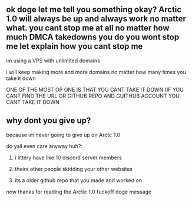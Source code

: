 ## ok doge let me tell you something okay? Arctic 1.0 will always be up and always work no matter what. you cant stop me at all no matter how much DMCA takedowns you do you wont stop me let explain how you cant stop me

im using a VPS with unlimited domains

i will keep making more and more domains no matter how many times you take it down

ONE OF THE MOST OP ONE IS THAT YOU CANT TAKE IT DOWN (IF YOU CANT FIND THE URL OR GITHUB REPO AND GUITHUB ACCOUNT YOU CANT TAKE IT DOWN

## why dont you give up?
because im never going to give up on Arctc 1.0

do yall even care anyway huh?:

 1. i littery have like 10 discord server members
 
 2. theirs other people skidding your other websites

 3. its a older github repo that you made and worked on


now thanks for reading the Arctic 1.0 fuckoff doge message
